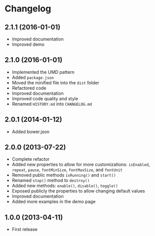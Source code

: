 # Changelog

## 2.1.1 (2016-01-01)

* Improved documentation
* Improved demo

## 2.1.0 (2016-01-01)

* Implemented the UMD pattern
* Added `package.json`
* Moved the minified file into the `dist` folder
* Refactored code
* Improved documentation
* Improved code quality and style
* Renamed `HISTORY.md` into `CHANGELOG.md`

## 2.0.1 (2014-01-12)

* Added bower.json

## 2.0.0 (2013-07-22)

* Complete refactor
* Added new properties to allow for more customizations: `isEnabled`, `repeat`, `pause`, `fontMinSize`, `fontMaxSize`, and `fontUnit`
* Removed public methods `isRunning()` and `start()`
* Renamed `stop()` method to `destroy()`
* Added new methods: `enable()`, `disable()`, `toggle()`
* Exposed publicly the properties to allow changing default values
* Improved documentation
* Added more examples in the demo page

## 1.0.0 (2013-04-11)

* First release